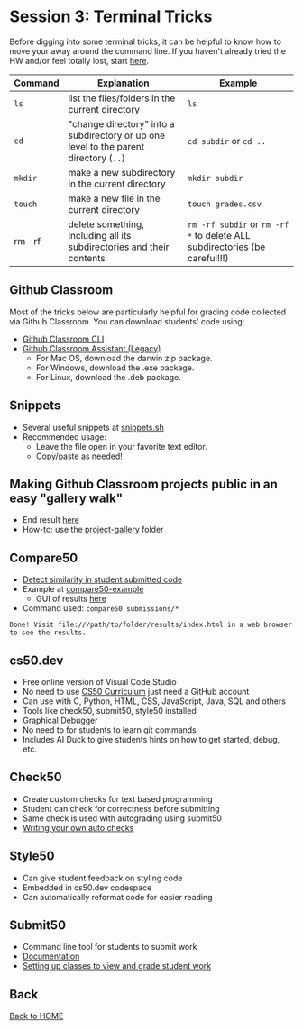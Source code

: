 # Session 3: Terminal Tricks

Before digging into some terminal tricks, it can be helpful to know how to move your away around the command line. If you haven't already tried the HW and/or feel totally lost, start [here](../README.md#suggested-hw-before-session-3-terminal-basics).

| Command | Explanation | Example |
| -- | -- | -- |
| `ls` | list the files/folders in the current directory | `ls`
| `cd` | "change directory" into a subdirectory or up one level to the parent directory (`..`) | `cd subdir` or `cd ..`
| `mkdir` | make a new subdirectory in the current directory | `mkdir subdir`
| `touch` | make a new file in the current directory | `touch grades.csv`
| rm -rf | delete something, including all its subdirectories and their contents | `rm -rf subdir` or `rm -rf *` to delete ALL subdirectories (be careful!!!)

## Github Classroom

Most of the tricks below are particularly helpful for grading code collected via Github Classroom. You can download students' code using:
* [Github Classroom CLI](https://docs.github.com/en/education/manage-coursework-with-github-classroom/teach-with-github-classroom/using-github-classroom-with-github-cli#clone-a-students-assignment-repository)
* [Github Classroom Assistant (Legacy)](https://github.com/github-education-resources/classroom-assistant/releases)
  * For Mac OS, download the darwin zip package.
  * For Windows, download the .exe package.
  * For Linux, download the .deb package.


## Snippets

* Several useful snippets at [snippets.sh](snippets.sh)
* Recommended usage:
  * Leave the file open in your favorite text editor.
  * Copy/paste as needed!

## Making Github Classroom projects public in an easy "gallery walk"

* End result [here](https://brianmueller.github.io/codecode/session3/project-gallery/)
* How-to: use the [project-gallery](project-gallery) folder


## Compare50

* [Detect similarity in student submitted code](https://cs50.readthedocs.io/projects/compare50/en/latest/)
* Example at [compare50-example](compare50-example)
  * GUI of results [here](https://brianmueller.github.io/codecode/session3/compare50-example/results/index.html)
* Command used: `compare50 submissions/*`

```
Done! Visit file:///path/to/folder/results/index.html in a web browser to see the results.
```

## cs50.dev
* Free online version of Visual Code Studio
* No need to use [CS50 Curriculum](https://ap.cs50.school) just need a GitHub account
* Can use with C, Python, HTML, CSS, JavaScript, Java, SQL and others
* Tools like check50, submit50, style50 installed
* Graphical Debugger
* No need to for students to learn git commands
* Includes AI Duck to give students hints on how to get started, debug, etc.

## Check50
* Create custom checks for text based programming
* Student can check for correctness before submitting
* Same check is used with autograding using submit50
* [Writing your own auto checks](https://cs50.readthedocs.io/projects/check50/en/latest/check_writer/)

## Style50
* Can give student feedback on styling code
* Embedded in cs50.dev codespace
* Can automatically reformat code for easier reading

## Submit50
* Command line tool for students to submit work
* [Documentation](https://cs50.readthedocs.io/submit50/)
* [Setting up classes to view and grade student work](https://www.youtube.com/watch?v=cEINS4-X82A)

## Back

[Back to HOME](../README.md)
